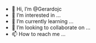 - 👋 Hi, I’m @Gerardojc
- 👀 I’m interested in ...
- 🌱 I’m currently learning ...
- 💞️ I’m looking to collaborate on ...
- 📫 How to reach me ...

<!---
Gerardojc/Gerardojc is a ✨ special ✨ repository because its `README.md` (this file) appears on your GitHub profile.
You can click the Preview link to take a look at your changes.
--->
